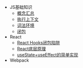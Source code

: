 - JS基础知识
  - [概念汇总](JS基础知识/概念汇总.md)
  - [ 执行上下文](JS基础知识/执行上下文.md)
  - [词法环境](JS基础知识/词法环境.md)
  - [闭包](JS基础知识/闭包.md)
- React
  - [React Hooks闭包陷阱](React/React-Hooks闭包陷阱.md)
  - [React底层原理](React/React底层原理.md)
  - [useState+useEffect的简单实现](React/useState+useEffect的简单实现.md)
- Webpack
